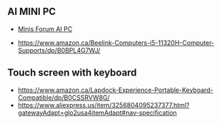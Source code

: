 


## AI MINI PC

- [Minis Forum AI PC](https://store.minisforum.com/en-ca/products/minisforum-ai-x1?variant=46484012826869&country=CA&currency=CAD&utm_medium=product_sync&utm_source=google&utm_content=sag_organic&utm_campaign=sag_organic&srsltid=AfmBOorBQvC1kklx2mVLR1WHbYoEZJ5itntOTQtba_u7zzPg1UHKdrCI0jU)

- https://www.amazon.ca/Beelink-Computers-i5-11320H-Computer-Supports/dp/B0BPL4G7WJ/

## Touch screen with keyboard

- https://www.amazon.ca/Lapdock-Experience-Portable-Keyboard-Compatible/dp/B0CSSRVW8G/
- https://www.aliexpress.us/item/3256804095237377.html?gatewayAdapt=glo2usa4itemAdapt#nav-specification
